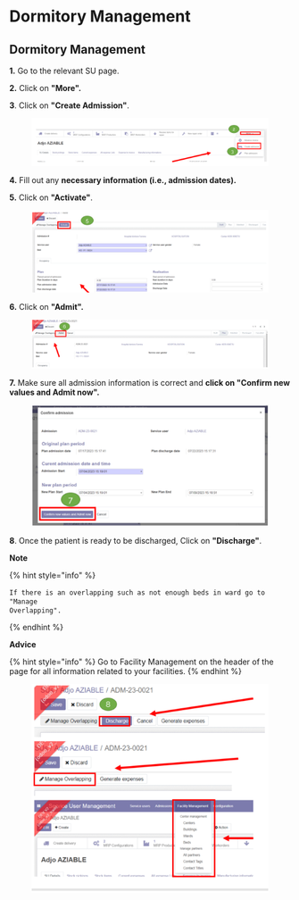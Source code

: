 # Dormitory Management

## Dormitory Management

**1.** Go to the relevant SU page.&#x20;

**2.** Click on **"More".**

**3**. Click on **"Create Admission"**.

<figure><img src="../../.gitbook/assets/image (16).png" alt=""><figcaption></figcaption></figure>

**4.** Fill out any **necessary information (i.e., admission dates).**&#x20;

**5.** Click on **"Activate"**.&#x20;

<figure><img src="../../.gitbook/assets/image (17).png" alt=""><figcaption></figcaption></figure>

**6.** Click on **"Admit".**

<figure><img src="../../.gitbook/assets/image (18).png" alt=""><figcaption></figcaption></figure>

**7.** Make sure all admission information is correct and **click on "Confirm new values and Admit now".**

<figure><img src="../../.gitbook/assets/image (19).png" alt=""><figcaption></figcaption></figure>

**8**. Once the patient is ready to be discharged, Click on **"Discharge"**.

**Note**

{% hint style="info" %}
```
If there is an overlapping such as not enough beds in ward go to "Manage
Overlapping".
```
{% endhint %}

**Advice**

{% hint style="info" %}
Go to Facility Management on the header of the page for all information related to your facilities.
{% endhint %}

<figure><img src="../../.gitbook/assets/image (20).png" alt=""><figcaption></figcaption></figure>
